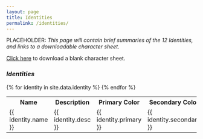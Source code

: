 ```yaml
---
layout: page
title: Identities
permalink: /identities/
---
```


PLACEHOLDER: *This page will contain brief summaries of the 12 Identities, and links to a downloadable character sheet.*

[Click here](https://github.com/beaucave/TheSunUnderground/blob/3f8ee3db2650f4a81f280ce85d0643c60358ad50/assets/CharSheet_v1.0.0.pdf) to download a blank character sheet. 

### *Identities*

<!-- <input type="text" id="myInput" onkeyup="myFunction()" placeholder="Search for abilities.."> -->

<table id="myTable">
  <tr class="header">
    <th>Name</th>
    <th>Description</th>
    <th>Primary Color</th>
    <th>Secondary Color</th>
    <!-- <th style="width:60%;">Name</th>
    <th style="width:40%;">Color</th> -->
  </tr>
  {% for identity in site.data.identity %}
    <tr>
      <td>{{ identity.name }}</td>
      <td>{{ identity.desc }}</td>
      <td>{{ identity.primary }}</td>
      <td>{{ identity.secondary }}</td>
    </tr>
  {% endfor %}
</table>

<script>
function myFunction() {
  // Declare variables
  var input, filter, table, tr, td, i, txtValue;
  input = document.getElementById("myInput");
  filter = input.value.toUpperCase();
  table = document.getElementById("myTable");
  tr = table.getElementsByTagName("tr");

  // Loop through all table rows, and hide those who don't match the search query
  for (i = 0; i < tr.length; i++) {
    td = tr[i].getElementsByTagName("td")[0];
    if (td) {
      txtValue = td.textContent || td.innerText;
      if (txtValue.toUpperCase().indexOf(filter) > -1) {
        tr[i].style.display = "";
      } else {
        tr[i].style.display = "none";
      }
    }
  }
}
</script>
